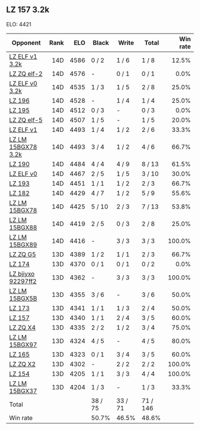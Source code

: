 ## LZ 157 3.2k ##

ELO: 4421

Opponent | Rank | ELO | Black | Write | Total | Win rate
---------|-----:|----:|-------|-------|-------|-------:
[LZ ELF v1 3.2k](LZ%20ELF%20v1%203.2k.md) | 14D | 4586 | 0 / 2 | 1 / 6 | 1 / 8 | 12.5%
[LZ ZQ elf-2](LZ%20ZQ%20elf-2.md) | 14D | 4576 | - | 0 / 1 | 0 / 1 | 0.0%
[LZ ELF v0 3.2k](LZ%20ELF%20v0%203.2k.md) | 14D | 4535 | 1 / 3 | 1 / 5 | 2 / 8 | 25.0%
[LZ 196](LZ%20196.md) | 14D | 4528 | - | 1 / 4 | 1 / 4 | 25.0%
[LZ 195](LZ%20195.md) | 14D | 4512 | 0 / 3 | - | 0 / 3 | 0.0%
[LZ ZQ elf-5](LZ%20ZQ%20elf-5.md) | 14D | 4507 | 1 / 5 | - | 1 / 5 | 20.0%
[LZ ELF v1](LZ%20ELF%20v1.md) | 14D | 4493 | 1 / 4 | 1 / 2 | 2 / 6 | 33.3%
[LZ LM 15BGX78 3.2k](LZ%20LM%2015BGX78%203.2k.md) | 14D | 4493 | 3 / 4 | 1 / 2 | 4 / 6 | 66.7%
[LZ 190](LZ%20190.md) | 14D | 4484 | 4 / 4 | 4 / 9 | 8 / 13 | 61.5%
[LZ ELF v0](LZ%20ELF%20v0.md) | 14D | 4467 | 2 / 5 | 1 / 5 | 3 / 10 | 30.0%
[LZ 193](LZ%20193.md) | 14D | 4451 | 1 / 1 | 1 / 2 | 2 / 3 | 66.7%
[LZ 182](LZ%20182.md) | 14D | 4429 | 4 / 7 | 1 / 2 | 5 / 9 | 55.6%
[LZ LM 15BGX78](LZ%20LM%2015BGX78.md) | 14D | 4425 | 5 / 10 | 2 / 3 | 7 / 13 | 53.8%
[LZ LM 15BGX88](LZ%20LM%2015BGX88.md) | 14D | 4419 | 2 / 5 | 0 / 3 | 2 / 8 | 25.0%
[LZ LM 15BGX89](LZ%20LM%2015BGX89.md) | 14D | 4416 | - | 3 / 3 | 3 / 3 | 100.0%
[LZ ZQ G5](LZ%20ZQ%20G5.md) | 13D | 4389 | 1 / 2 | 1 / 1 | 2 / 3 | 66.7%
[LZ 174](LZ%20174.md) | 13D | 4370 | 0 / 1 | 0 / 1 | 0 / 2 | 0.0%
[LZ bjiyxo 92297ff2](LZ%20bjiyxo%2092297ff2.md) | 13D | 4362 | - | 3 / 3 | 3 / 3 | 100.0%
[LZ LM 15BGX5B](LZ%20LM%2015BGX5B.md) | 13D | 4355 | 3 / 6 | - | 3 / 6 | 50.0%
[LZ 173](LZ%20173.md) | 13D | 4341 | 1 / 1 | 1 / 3 | 2 / 4 | 50.0%
[LZ 157](LZ%20157.md) | 13D | 4340 | 1 / 1 | 2 / 4 | 3 / 5 | 60.0%
[LZ ZQ X4](LZ%20ZQ%20X4.md) | 13D | 4335 | 2 / 2 | 1 / 2 | 3 / 4 | 75.0%
[LZ LM 15BGX97](LZ%20LM%2015BGX97.md) | 13D | 4324 | 4 / 5 | - | 4 / 5 | 80.0%
[LZ 165](LZ%20165.md) | 13D | 4323 | 0 / 1 | 3 / 4 | 3 / 5 | 60.0%
[LZ ZQ X2](LZ%20ZQ%20X2.md) | 13D | 4302 | - | 2 / 2 | 2 / 2 | 100.0%
[LZ 154](LZ%20154.md) | 13D | 4205 | 1 / 1 | 3 / 3 | 4 / 4 | 100.0%
[LZ LM 15BGX37](LZ%20LM%2015BGX37.md) | 13D | 4204 | 1 / 3 | - | 1 / 3 | 33.3%
Total | | | 38 / 75 | 33 / 71 | 71 / 146 | 
Win rate| | | 50.7% | 46.5% | 48.6% | 
